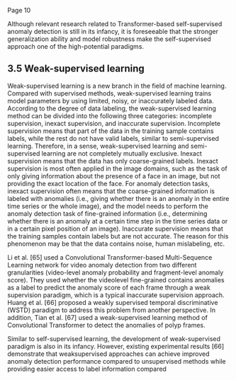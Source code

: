 Page 10

Although relevant research related to Transformer-based self-supervised anomaly detection is still in its infancy, it is foreseeable that the stronger generalization ability and model robustness make the self-supervised approach one of the high-potential paradigms.

## 3.5 Weak-supervised learning

Weak-supervised learning is a new branch in the field of machine learning. Compared with supervised methods, weak-supervised learning trains model parameters by using limited, noisy, or inaccurately labeled data. According to the degree of data labeling, the weak-supervised learning method can be divided into the following three categories: incomplete supervision, inexact supervision, and inaccurate supervision. Incomplete supervision means that part of the data in the training sample contains labels, while the rest do not have valid labels, similar to semi-supervised learning. Therefore, in a sense, weak-supervised learning and semi-supervised learning are not completely mutually exclusive. Inexact supervision means that the data has only coarse-grained labels. Inexact supervision is most often applied in the image domains, such as the task of only giving information about the presence of a face in an image, but not providing the exact location of the face. For anomaly detection tasks, inexact supervision often means that the coarse-grained information is labeled with anomalies (i.e., giving whether there is an anomaly in the entire time series or the whole image), and the model needs to perform the anomaly detection task of fine-grained information (i.e., determining whether there is an anomaly at a certain time step in the time series data or in a certain pixel position of an image). Inaccurate supervision means that the training samples contain labels but are not accurate. The reason for this phenomenon may be that the data contains noise, human mislabeling, etc.

Li et al. [65] used a Convolutional Transformer-based Multi-Sequence Learning network for video anomaly detection from two different granularities (video-level anomaly probability and fragment-level anomaly score). They used whether the videolevel fine-grained contains anomalies as a label to predict the anomaly score of each frame through a weak supervision paradigm, which is a typical inaccurate supervision approach. Huang et al. [66] proposed a weakly supervised temporal discriminative (WSTD) paradigm to address this problem from another perspective. In addition, Tian et al. [67] used a weak-supervised learning method of Convolutional Transformer to detect the anomalies of polyp frames.

Similar to self-supervised learning, the development of weak-supervised paradigm is also in its infancy. However, existing experimental results [66] demonstrate that weaksupervised approaches can achieve improved anomaly detection performance compared to unsupervised methods while providing easier access to label information compared